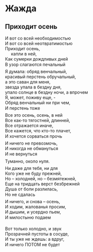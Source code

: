 # Жажда  
  
## Приходит осень  
  
И вот со всей необходимостью  
И вот со всей неотвратимостью  
Приходит осень,   
&nbsp;&nbsp;&nbsp;&nbsp;&nbsp;капли в ней,  
Как сумерки дождливых дней  
В узор слагаются печальный&#133;  
Я думала: обряд венчальный,   
красивый перстень обручальный,   
а это саван для меня,   
звезда упала в бездну дня,   
упало солнце в бездну ночи, а впрочем  
Я, может, поживу еще, -  
Обряд венчальный ни при чем,  
И перстень тоже&#133;  
Все это осень, осень, в ней  
Все как-то тягостней, длинней,  
Все отражается иначе,   
Все кажется, что кто-то плачет,  
И хочется сорваться прочь&#133;  
И ничего не превозмочь,  
И никогда не обмануться  
И не вернуться&#133;  
&#133;Туманно, около нуля.  
Ни даже для тебя, ни для  
Кого уже не буду прежней,   
Но &#8211; холодней, но &#8211; безмятежней,  
Еще на тридцать верст безбрежней  
Душа от боли разлилась,  
Но не сдалась&#133;  
И ничего, и снова &#8211; осень,   
И ходим, жалованья просим,  
И дышим, и усердно пьем,  
И милостыню подаем&#133;  
  
Вот только холодно, и звук  
Прозрачней пустоты в сосуде,  
И ты уже не ждешь: а вдруг,  
И ничего ПОТОМ не будет&#133;  